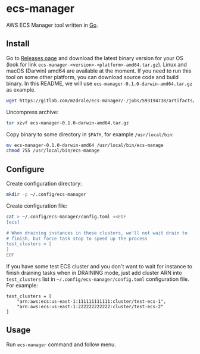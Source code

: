 # ecs-manager

AWS ECS Manager tool written in [Go](https://golang.org).

## Install

Go to [Releases page](https://gitlab.com/mzdrale/ecs-manager/-/releases) and download the latest binary version for your OS (look for link `ecs-manager-<version>-<platform>-amd64.tar.gz`). Linux and macOS (Darwin) amd64 are available at the moment. If you need to run this tool on some other platform, you can download source code and build binary.
In this README, we will use `ecs-manager-0.1.0-darwin-amd64.tar.gz` as example.

```bash
wget https://gitlab.com/mzdrale/ecs-manager/-/jobs/593194738/artifacts/raw/target/ecs-manager-0.1.0-darwin-amd64.tar.gz
```

Uncompress archive:
```bash
tar xzvf ecs-manager-0.1.0-darwin-amd64.tar.gz
```

Copy binary to some directory in `$PATH`, for example `/usr/local/bin`:

```bash
mv ecs-manager-0.1.0-darwin-amd64 /usr/local/bin/ecs-manage
chmod 755 /usr/local/bin/ecs-manage
```

## Configure

Create configuration directory:

```bash
mkdir -p ~/.config/ecs-manager
```

Create configuration file:

```bash
cat > ~/.config/ecs-manager/config.toml <<EOF
[ecs]

# When draining instances in these clusters, we'll not wait drain to
# finish, but force task stop to speed up the process
test_clusters = [
]
EOF
```

If you have some test ECS cluster and you don't want to wait for instance to finish draining tasks when in DRAINING mode, just add cluster ARN into `test_clusters` list in `~/.config/ecs-manager/config.toml` configuration file. For example:

```
test_clusters = [
    "arn:aws:ecs:us-east-1:111111111111:cluster/test-ecs-1",
    "arn:aws:ecs:us-east-1:222222222222:cluster/test-ecs-2"
]
```

## Usage

Run `ecs-manager` command and follow menu.
